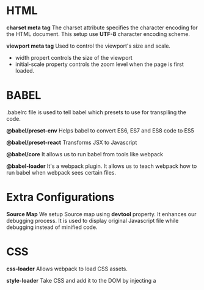 # HTML

**charset meta tag**
The charset attribute specifies the character encoding for the HTML document. This setup use **UTF-8** character encoding scheme.

**viewport meta tag**
Used to control the viewport's size and scale.
* width propert controls the size of the viewport
* initial-scale property controls the zoom level when the page is first loaded.


# BABEL

.babelrc file is used to tell babel which presets to use for transpiling the code.

**@babel/preset-env**
Helps babel to convert ES6, ES7 and ES8 code to ES5

**@babel/preset-react**
Transforms JSX to Javascript

**@babel/core**
It allows us to run babel from tools like webpack

**@babel-loader**
It's a webpack plugin. It allows us to teach webpack how to run babel when webpack sees certain files.

# Extra Configurations

**Source Map**
We setup Source map using **devtool** property. It enhances our debugging process. It is used to display original Javascript file while debugging instead of minified code.

# CSS

**css-loader**
Allows webpack to load CSS assets.

**style-loader**
Take CSS and add it to the DOM by injecting a **<style>** tag

**NOTE:** style-loader should be added before css-loader. Otherwise we end up in having an error.
